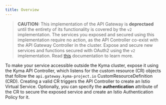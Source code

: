 ```yaml
---
title: Overview
---
```


>**CAUTION:** This implementation of the API Gateway is **deprectaed** until the entirety of its functionality is covered by the `v2` implementation. The services you exposed and secured using this implementation require no action, as the API Controller co-exist with the API Gateway Controller in the cluster. Expose and secure new services and functions secured with OAuth2 using the `v2` implementation. Read [this](/components/api-gateway-v2#overview-overview) documentation to learn more.

To make your service accessible outside the Kyma cluster, expose it using the Kyma API Controller, which listens for the custom resource (CR) objects that follow the `api.gateway.kyma-project.io` CustomResourceDefinition (CRD). Creating a valid CR triggers the API Controller to create an Istio Virtual Service. Optionally, you can specify the **authentication** attribute of the CR to secure the exposed service and create an Istio Authentication Policy for it.
